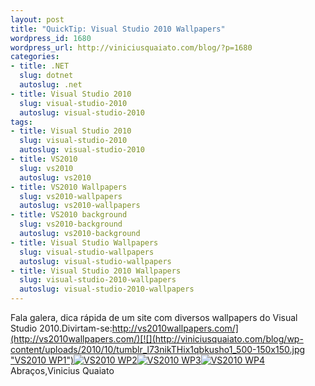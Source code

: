 ```yaml
--- 
layout: post
title: "QuickTip: Visual Studio 2010 Wallpapers"
wordpress_id: 1680
wordpress_url: http://viniciusquaiato.com/blog/?p=1680
categories: 
- title: .NET
  slug: dotnet
  autoslug: .net
- title: Visual Studio 2010
  slug: visual-studio-2010
  autoslug: visual-studio-2010
tags: 
- title: Visual Studio 2010
  slug: visual-studio-2010
  autoslug: visual-studio-2010
- title: VS2010
  slug: vs2010
  autoslug: vs2010
- title: VS2010 Wallpapers
  slug: vs2010-wallpapers
  autoslug: vs2010-wallpapers
- title: VS2010 background
  slug: vs2010-background
  autoslug: vs2010-background
- title: Visual Studio Wallpapers
  slug: visual-studio-wallpapers
  autoslug: visual-studio-wallpapers
- title: Visual Studio 2010 Wallpapers
  slug: visual-studio-2010-wallpapers
  autoslug: visual-studio-2010-wallpapers
---
```

Fala galera, dica rápida de um site com diversos wallpapers do Visual Studio 2010.Divirtam-se:[http://vs2010wallpapers.com/](http://vs2010wallpapers.com/)[![](http://viniciusquaiato.com/blog/wp-content/uploads/2010/10/tumblr_l73nikTHix1qbkusho1_500-150x150.jpg "VS2010 WP1")](http://viniciusquaiato.com/blog/wp-content/uploads/2010/10/tumblr_l73nikTHix1qbkusho1_500.jpg)[![](http://viniciusquaiato.com/blog/wp-content/uploads/2010/10/tumblr_l36gljzzkm1qbkusho1_500-150x150.jpg "VS2010 WP2")](http://viniciusquaiato.com/blog/wp-content/uploads/2010/10/tumblr_l36gljzzkm1qbkusho1_500.jpg)[![](http://viniciusquaiato.com/blog/wp-content/uploads/2010/10/tumblr_l1zlbzevgg1qbkusho1_500-150x150.jpg "VS2010 WP3")](http://viniciusquaiato.com/blog/wp-content/uploads/2010/10/tumblr_l1zlbzevgg1qbkusho1_500.jpg)[![](http://viniciusquaiato.com/blog/wp-content/uploads/2010/10/tumblr_l6yc7trb6N1qbkusho1_500-150x150.jpg "VS2010 WP4")](http://viniciusquaiato.com/blog/wp-content/uploads/2010/10/tumblr_l6yc7trb6N1qbkusho1_500.jpg)Abraços,Vinicius Quaiato
